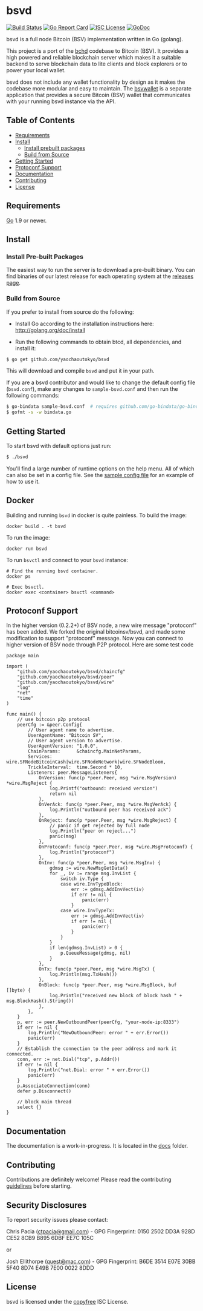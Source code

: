 bsvd
====
[![Build Status](https://travis-ci.org/yaochaoutokyo/bsvd.png?branch=master)](https://travis-ci.org/yaochaoutokyo/bsvd)
[![Go Report Card](https://goreportcard.com/badge/github.com/yaochaoutokyo/bsvd)](https://goreportcard.com/report/github.com/yaochaoutokyo/bsvd)
[![ISC License](http://img.shields.io/badge/license-ISC-blue.svg)](http://copyfree.org)
[![GoDoc](https://img.shields.io/badge/godoc-reference-blue.svg)](http://godoc.org/github.com/yaochaoutokyo/bsvd)

bsvd is a full node Bitcoin (BSV) implementation written in Go (golang).

This project is a port of the [bchd](https://github.com/gcash/bchd) codebase to Bitcoin (BSV). It provides a high powered
and reliable blockchain server which makes it a suitable backend to serve blockchain data to lite clients and block explorers
or to power your local wallet.

bsvd does not include any wallet functionality by design as it makes the codebase more modular and easy to maintain. 
The [bsvwallet](https://github.com/yaochaoutokyo/bsvwallet) is a separate application that provides a secure Bitcoin (BSV) wallet 
that communicates with your running bsvd instance via the API.

## Table of Contents

- [Requirements](#requirements)
- [Install](#install)
  - [Install prebuilt packages](#install-pre-built-packages)
  - [Build from Source](#build-from-source)
- [Getting Started](#getting-started)
- [Protoconf Support](#protoconf-support)
- [Documentation](#documentation)
- [Contributing](#contributing)
- [License](#license)

## Requirements

[Go](http://golang.org) 1.9 or newer.

## Install

### Install Pre-built Packages

The easiest way to run the server is to download a pre-built binary. You can find binaries of our latest release for each operating system at the [releases page](https://github.com/yaochaoutokyo/bsvd/releases).

### Build from Source

If you prefer to install from source do the following:

- Install Go according to the installation instructions here:
  http://golang.org/doc/install

- Run the following commands to obtain btcd, all dependencies, and install it:

```bash
$ go get github.com/yaochaoutokyo/bsvd
```

This will download and compile `bsvd` and put it in your path.

If you are a bsvd contributor and would like to change the default config file (`bsvd.conf`), make any changes to `sample-bsvd.conf` and then run the following commands:

```bash
$ go-bindata sample-bsvd.conf  # requires github.com/go-bindata/go-bindata/
$ gofmt -s -w bindata.go
```

## Getting Started

To start bsvd with default options just run:

```bash
$ ./bsvd
```

You'll find a large number of runtime options on the help menu. All of which can also be set in a config file.
See the [sample config file](https://github.com/yaochaoutokyo/bsvd/blob/master/sample-bsvd.conf) for an example of how to use it.

## Docker

Building and running `bsvd` in docker is quite painless. To build the image:

```
docker build . -t bsvd
```

To run the image:

```
docker run bsvd
```

To run `bsvctl` and connect to your `bsvd` instance:

```
# Find the running bsvd container.
docker ps

# Exec bsvctl.
docker exec <container> bsvctl <command>
```

## Protoconf Support

In the higher version (0.2.2+) of BSV node, a new wire message "protoconf" has been added. We forked the original bitcoinsv/bsvd, and made some modification to support "protoconf" message. Now you can connect to higher version of BSV node through P2P protocol. Here are some test code

```
package main

import (
	"github.com/yaochaoutokyo/bsvd/chaincfg"
	"github.com/yaochaoutokyo/bsvd/peer"
	"github.com/yaochaoutokyo/bsvd/wire"
	"log"
	"net"
	"time"
)

func main() {
	// use bitcoin p2p protocol
	peerCfg := &peer.Config{
		// User agent name to advertise.
		UserAgentName: "Bitcoin SV",
		// User agent version to advertise.
		UserAgentVersion: "1.0.0",
		ChainParams:      &chaincfg.MainNetParams,
		Services:         wire.SFNodeBitcoinCash|wire.SFNodeNetwork|wire.SFNodeBloom,
		TrickleInterval:  time.Second * 10,
		Listeners: peer.MessageListeners{
			OnVersion: func(p *peer.Peer, msg *wire.MsgVersion) *wire.MsgReject {
				log.Printf("outbound: received version")
				return nil
			},
			OnVerAck: func(p *peer.Peer, msg *wire.MsgVerAck) {
				log.Println("outbound peer has received ack")
			},
			OnReject: func(p *peer.Peer, msg *wire.MsgReject) {
				// panic if get rejected by full node
				log.Println("peer on reject...")
				panic(msg)
			},
			OnProtoconf: func(p *peer.Peer, msg *wire.MsgProtoconf) {
				log.Println("protoconf")
			},
			OnInv: func(p *peer.Peer, msg *wire.MsgInv) {
				gdmsg := wire.NewMsgGetData()
				for _, iv := range msg.InvList {
					switch iv.Type {
					case wire.InvTypeBlock:
						err := gdmsg.AddInvVect(iv)
						if err != nil {
							panic(err)
						}
					case wire.InvTypeTx:
						err := gdmsg.AddInvVect(iv)
						if err != nil {
							panic(err)
						}
					}
				}
				if len(gdmsg.InvList) > 0 {
					p.QueueMessage(gdmsg, nil)
				}
			},
			OnTx: func(p *peer.Peer, msg *wire.MsgTx) {
				log.Println(msg.TxHash())
			},
			OnBlock: func(p *peer.Peer, msg *wire.MsgBlock, buf []byte) {
				log.Println("received new block of block hash " + msg.BlockHash().String())
			},
		},
	}
	p, err := peer.NewOutboundPeer(peerCfg, "your-node-ip:8333")
	if err != nil {
		log.Println("NewOutboundPeer: error " + err.Error())
		panic(err)
	}
	// Establish the connection to the peer address and mark it connected.
	conn, err := net.Dial("tcp", p.Addr())
	if err != nil {
		log.Println("net.Dial: error " + err.Error())
		panic(err)
	}
	p.AssociateConnection(conn)
	defer p.Disconnect()

	// block main thread
	select {}
}
```

## Documentation

The documentation is a work-in-progress.  It is located in the [docs](https://github.com/yaochaoutokyo/bsvd/tree/master/docs) folder.

## Contributing

Contributions are definitely welcome! Please read the contributing [guidelines](https://github.com/yaochaoutokyo/bsvd/blob/master/docs/code_contribution_guidelines.md) before starting.

## Security Disclosures

To report security issues please contact:

Chris Pacia (ctpacia@gmail.com) - GPG Fingerprint: 0150 2502 DD3A 928D CE52 8CB9 B895 6DBF EE7C 105C

or

Josh Ellithorpe (quest@mac.com) - GPG Fingerprint: B6DE 3514 E07E 30BB 5F40  8D74 E49B 7E00 0022 8DDD 

## License

bsvd is licensed under the [copyfree](http://copyfree.org) ISC License.
